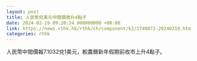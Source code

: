 ```yaml
---
layout: post
title: 人民幣兌美元中間價微升4點子
date: 2024-02-19 09:20:24.000000000 +08:00
link: https://news.rthk.hk/rthk/ch/component/k2/1740872-20240219.htm
categories: rthk
---
```


人民幣中間價報7.1032兌1美元，較農曆新年假期前收市上升4點子。
